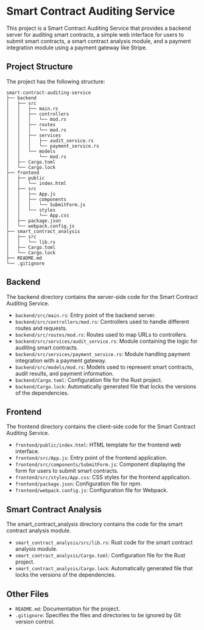 # Smart Contract Auditing Service

This project is a Smart Contract Auditing Service that provides a backend server for auditing smart contracts, a simple web interface for users to submit smart contracts, a smart contract analysis module, and a payment integration module using a payment gateway like Stripe.

## Project Structure

The project has the following structure:

```
smart-contract-auditing-service
├── backend
│   ├── src
│   │   ├── main.rs
│   │   ├── controllers
│   │   │   └── mod.rs
│   │   ├── routes
│   │   │   └── mod.rs
│   │   ├── services
│   │   │   ├── audit_service.rs
│   │   │   └── payment_service.rs
│   │   └── models
│   │       └── mod.rs
│   ├── Cargo.toml
│   └── Cargo.lock
├── frontend
│   ├── public
│   │   └── index.html
│   ├── src
│   │   ├── App.js
│   │   ├── components
│   │   │   └── SubmitForm.js
│   │   └── styles
│   │       └── App.css
│   ├── package.json
│   └── webpack.config.js
├── smart_contract_analysis
│   ├── src
│   │   └── lib.rs
│   ├── Cargo.toml
│   └── Cargo.lock
├── README.md
└── .gitignore
```

## Backend

The backend directory contains the server-side code for the Smart Contract Auditing Service.

- `backend/src/main.rs`: Entry point of the backend server.
- `backend/src/controllers/mod.rs`: Controllers used to handle different routes and requests.
- `backend/src/routes/mod.rs`: Routes used to map URLs to controllers.
- `backend/src/services/audit_service.rs`: Module containing the logic for auditing smart contracts.
- `backend/src/services/payment_service.rs`: Module handling payment integration with a payment gateway.
- `backend/src/models/mod.rs`: Models used to represent smart contracts, audit results, and payment information.
- `backend/Cargo.toml`: Configuration file for the Rust project.
- `backend/Cargo.lock`: Automatically generated file that locks the versions of the dependencies.

## Frontend

The frontend directory contains the client-side code for the Smart Contract Auditing Service.

- `frontend/public/index.html`: HTML template for the frontend web interface.
- `frontend/src/App.js`: Entry point of the frontend application.
- `frontend/src/components/SubmitForm.js`: Component displaying the form for users to submit smart contracts.
- `frontend/src/styles/App.css`: CSS styles for the frontend application.
- `frontend/package.json`: Configuration file for npm.
- `frontend/webpack.config.js`: Configuration file for Webpack.

## Smart Contract Analysis

The smart_contract_analysis directory contains the code for the smart contract analysis module.

- `smart_contract_analysis/src/lib.rs`: Rust code for the smart contract analysis module.
- `smart_contract_analysis/Cargo.toml`: Configuration file for the Rust project.
- `smart_contract_analysis/Cargo.lock`: Automatically generated file that locks the versions of the dependencies.

## Other Files

- `README.md`: Documentation for the project.
- `.gitignore`: Specifies the files and directories to be ignored by Git version control.
```